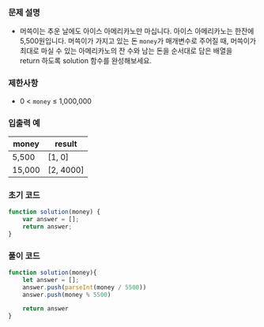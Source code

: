 ### 문제 설명

- 머쓱이는 추운 날에도 아이스 아메리카노만 마십니다. 아이스 아메리카노는 한잔에 5,500원입니다. 머쓱이가 가지고 있는 돈 `money`가 매개변수로 주어질 때, 머쓱이가 최대로 마실 수 있는 아메리카노의 잔 수와 남는 돈을 순서대로 담은 배열을 return 하도록 solution 함수를 완성해보세요.

### 제한사항

- 0 < `money` ≤ 1,000,000

### 입출력 예

| money | result |
| --- | --- |
| 5,500 | [1, 0] |
| 15,000 | [2, 4000] |

### 초기 코드

```jsx
function solution(money) {
    var answer = [];
    return answer;
}
```

### 풀이 코드

```jsx
function solution(money){
    let answer = [];
    answer.push(parseInt(money / 5500))
    answer.push(money % 5500)

    return answer
}
```